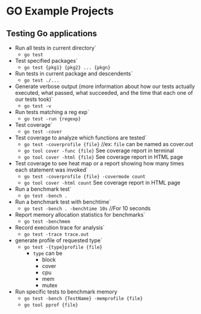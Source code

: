 # GO Example Projects



## Testing Go applications

* Run all tests in current directory`
  * `go test` 
* Test specified packages`
  * `go test {pkg1} {pkg2} ... {pkgn}` 
* Run tests in current package and descendents`
  * `go test ./...` 
* Generate verbose output (more information about how our tests actually executed, what passed, what succeeded, and the time that each one of our tests took)`
  * `go test -v` 
* Run tests matching a reg exp`
  * `go test -run {regexp}` 
* Test coverage`
  * `go test -cover` 
* Test coverage to analyze which functions are tested`
  * `go test -coverprofile {file}` //ex: `file` can be named as cover.out
  * `go tool cover -func {file}` See coverage report in terminal
  * `go tool cover -html {file}` See coverage report in HTML page 
* Test coverage to see heat map or a report showing how many times each statement was invoked`
  * `go test -coverprofile {file} -covermode count`
  * `go tool cover -html count` See coverage report in HTML page 
* Run a benchmark test`
  * `go test -bench .`
* Run a benchmark test with benchtime`
  * `go test -bench . -benchtime 10s` //For 10 seconds
* Report memory allocation statistics for benchmarks`
  * `go test -benchmem`
* Record execution trace for analysis`
  * `go test -trace trace.out`
* generate profile of requested type`
  * `go test -{type}profile {file}`
    * `type` can be
      * block
      * cover
      * cpu
      * mem
      * mutex
* Run specific tests to benchmark memory
  * `go test -bench {TestName} -memprofile {file}`
  * `go tool pprof {file}`